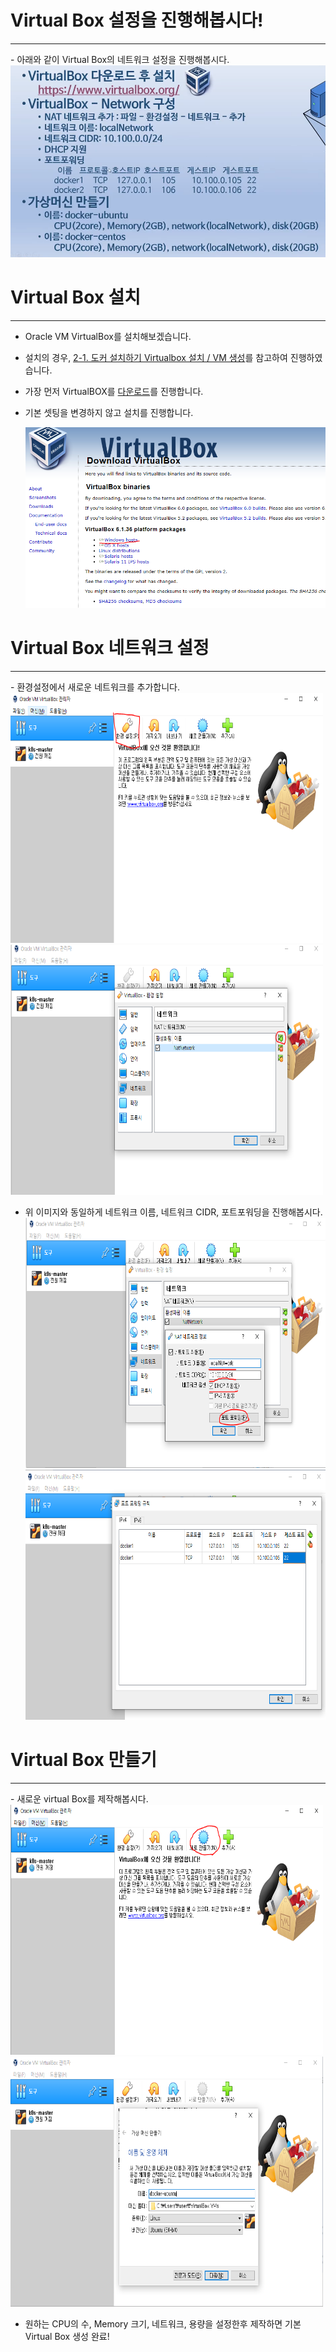 # Virtual Box 설정을 진행해봅시다!

<hr/>
- 아래와 같이  Virtual Box의 네트워크 설정을 진행해봅시다.
  <img src="imgs/Setting.PNG" >


# Virtual Box 설치

<hr/>

- Oracle VM VirtualBox를 설치해보겠습니다.
- 설치의 경우, [2-1. 도커 설치하기 Virtualbox 설치 / VM 생성](https://www.youtube.com/watch?v=PqgWp7rbqws)를 참고하여 진행하였습니다.
- 가장 먼저 VirtualBOX를 [다운로드](https://www.virtualbox.org/)를 진행합니다.
- 기본 셋팅을 변경하지 않고 설치를 진행합니다.


  <img src="imgs/virtualboxdownload.PNG" >

  

# Virtual Box 네트워크 설정

<hr/>
- 환경설정에서 새로운 네트워크를 추가합니다.
<left><img src="imgs/NetworkSetting.PNG" width="500" height="400"></left> <right><img src="imgs/NetworkSetting2.PNG" width="500" height="400"></right> 

- 위 이미지와 동일하게 네트워크 이름, 네트워크 CIDR,  포트포워딩을 진행해봅시다.
<left><img src="imgs/NetworkSetting3.PNG" width="500" height="400"></left> <right><img src="imgs/NetworkSetting4.PNG" width="500" height="400"></right> 


# Virtual Box 만들기

<hr/>
- 새로운 virtual Box를 제작해봅시다.
<left><img src="imgs/makeVirtualBox1.PNG" width="500" height="400"></left> <right><img src="imgs/makeVirtualBox2.PNG" width="500" height="400"></right> 

- 원하는 CPU의 수, Memory 크기, 네트워크, 용량을 설정한후 제작하면 기본 Virtual Box 생성 완료!
